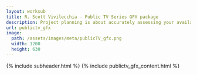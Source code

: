 ```yaml
---
layout: worksub
title: R. Scott Vivilecchia - Public TV Series GFX package
description: Project planning is about accurately assessing your available resources, and efficiently leveraging them for the best possible end result.
url: publictv_gfx
image:
  path: /assets/images/meta/publicTV_gfx.png
  width: 1200
  height: 630
---
```


<div class="container">
	<div class="row">
		<div class="mt-3 dark-content-box col-10 offset-1 col-md-8 offset-md-2">
			{% include subheader.html %}
			{% include publictv_gfx_content.html %}
		</div>
	</div>
</div>

